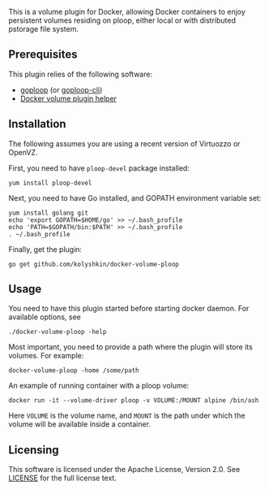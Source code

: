 This is a volume plugin for Docker, allowing Docker containers
to enjoy persistent volumes residing on ploop, either local or
with distributed pstorage file system.

## Prerequisites

This plugin relies of the following software:
* [goploop](https://github.com/kolyshkin/goploop) (or [goploop-cli](https://github.com/kolyshkin/goploop-cli))
* [Docker volume plugin helper](https://github.com/docker/go-plugins-helpers/tree/master/volume)

## Installation

The following assumes you are using a recent version of Virtuozzo or OpenVZ.

First, you need to have ```ploop-devel``` package installed:

```yum install ploop-devel```

Next, you need to have Go installed, and GOPATH environment variable set:

```
yum install golang git
echo 'export GOPATH=$HOME/go' >> ~/.bash_profile
echo 'PATH=$GOPATH/bin:$PATH' >> ~/.bash_profile
. ~/.bash_profile
```
 
 Finally, get the plugin:
 
```go get github.com/kolyshkin/docker-volume-ploop```

## Usage

You need to have this plugin started before starting docker daemon.
For available options, see

```./docker-volume-ploop -help```

Most important, you need to provide a path where the plugin will store
its volumes. For example:

```docker-volume-ploop -home /some/path```

An example of running container with a ploop volume:

```docker run -it --volume-driver ploop -v VOLUME:/MOUNT alpine /bin/ash```

Here ```VOLUME``` is the volume name, and ```MOUNT``` is the path under which
the volume will be available inside a container.

## Licensing

This software is licensed under the Apache License, Version 2.0. See
[LICENSE](https://github.com/kolyshkin/docker-volume-ploop/blob/master/LICENSE)
for the full license text.
